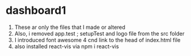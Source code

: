 # dashboard1


1. These ar only the files that I made or altered
2. Also, i removed app.test ; setupTest and logo file from the src folder
3. I introduced font awesome 4 cnd link to the head of index.html file
4. also installed react-vis via npm i react-vis
